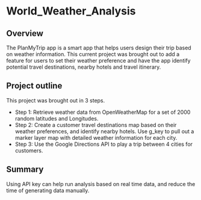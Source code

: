 # World_Weather_Analysis  
## Overview
The PlanMyTrip app is a smart app that helps users design their trip based on weather information. This current project was brought out to add a feature for users to set their weather preference and have the app identify potential travel destinations, nearby hotels and travel itinerary.  
## Project outline  
This project was brought out in 3 steps.
- Step 1: Retrieve weather data from OpenWeatherMap for a set of 2000 random latitudes and Longitudes.
- Step 2: Create a customer travel destinations map based on their weather preferences, and identify nearby hotels. Use g_key to pull out a marker layer map with detailed weather information for each city.
- Step 3: Use the Google Directions API to play a trip between 4 cities for customers. 
## Summary
Using API key can help run analysis based on real time data, and reduce the time of generating data manually. 
